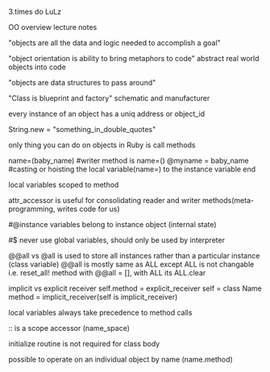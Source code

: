3.times do
LuLz

OO overview lecture notes

"objects are all the data and logic needed to accomplish a goal"

"object orientation is ability to bring metaphors to code" abstract real world objects into code

"objects are data structures to pass around"

"Class is blueprint and factory" schematic and manufacturer

every instance of an object has a uniq address or object_id

String.new = "something_in_double_quotes"

only thing you can do on objects in Ruby is call methods

name=(baby_name) #writer method is name=()
@myname = baby_name #casting or hoisting the local variable(name=) to the instance variable
end

local variables scoped to method

attr_accessor is useful for consolidating reader and writer methods(meta-programming, writes code for us)

#@instance variables belong to instance object (internal state)

#$ never use global variables, should only be used by interpreter

@@all vs @all is used to store all instances rather than a particular instance (class variable)
@@all is mostly same as ALL except ALL is not changable i.e. reset_all! method with @@all = [], with ALL its ALL.clear

implicit vs explicit receiver
self.method = explicit_receiver
self = class Name
method = implicit_receiver(self is implicit_receiver)

local variables always take precedence to method calls

:: is a scope accessor (name_space)

initialize routine is not required for class body

possible to operate on an individual object by name (name.method)
